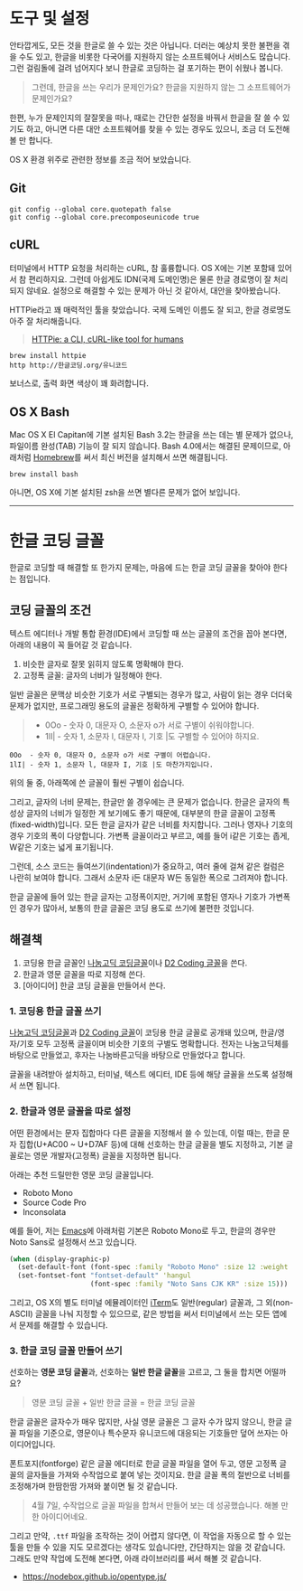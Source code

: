 # 도구 및 설정

안타깝게도, 모든 것을 한글로 쓸 수 있는 것은 아닙니다. 더러는 예상치 못한 불편을 겪을 수도 있고, 한글을 비롯한 다국어를 지원하지 않는 소프트웨어나 서비스도 많습니다. 그런 걸림돌에 걸려 넘어지다 보니 한글로 코딩하는 걸 포기하는 편이 쉬웠나 봅니다.

> 그런데, 한글을 쓰는 우리가 문제인가요? 한글을 지원하지 않는 그 소프트웨어가 문제인가요?

한편, 누가 문제인지의 잘잘못을 떠나, 때로는 간단한 설정을 바꿔서 한글을 잘 쓸 수 있기도 하고, 아니면 다른 대안 소프트웨어를 찾을 수 있는 경우도 있으니, 조금 더 도전해 볼 만 합니다.

OS X 환경 위주로 관련한 정보를 조금 적어 보았습니다.

## Git

``` shell
git config --global core.quotepath false
git config --global core.precomposeunicode true
```

## cURL

터미널에서 HTTP 요청을 처리하는 cURL, 참 훌륭합니다. OS X에는 기본 포함돼 있어서 참 편리하지요. 그런데 아쉽게도 IDN(국제 도메인명)은 물론 한글 경로명이 잘 처리되지 않네요. 설정으로 해결할 수 있는 문제가 아닌 것 같아서, 대안을 찾아봤습니다.

HTTPie라고 꽤 매력적인 툴을 찾았습니다. 국제 도메인 이름도 잘 되고, 한글 경로명도 아주 잘 처리해줍니다.

> [HTTPie: a CLI, cURL-like tool for humans](https://github.com/jkbrzt/httpie)

``` shell
brew install httpie
http http://한글코딩.org/유니코드
```

보너스로, 출력 화면 색상이 꽤 화려합니다.

## OS X Bash

Mac OS X El Capitan에 기본 설치된 Bash 3.2는 한글을 쓰는 데는 별 문제가 없으나, 파일이름 완성(TAB) 기능이 잘 되지 않습니다. Bash 4.0에서는 해결된 문제이므로, 아래처럼 [Homebrew][]를 써서 최신 버전을 설치해서 쓰면 해결됩니다.

``` shell
brew install bash
```

아니면, OS X에 기본 설치된 zsh을 쓰면 별다른 문제가 없어 보입니다.

--------

# 한글 코딩 글꼴

한글로 코딩할 때 해결할 또 한가지 문제는, 마음에 드는 한글 코딩 글꼴을 찾아야 한다는 점입니다.

## 코딩 글꼴의 조건

텍스트 에디터나 개발 통합 환경(IDE)에서 코딩할 때 쓰는 글꼴의 조건을 꼽아 본다면, 아래의 내용이 꼭 들어갈 것 같습니다.

1. 비슷한 글자로 잘못 읽히지 않도록 명확해야 한다.
1. 고정폭 글꼴: 글자의 너비가 일정해야 한다.

일반 글꼴은 문맥상 비슷한 기호가 서로 구별되는 경우가 많고, 사람이 읽는 경우 더더욱 문제가 없지만, 프로그래밍 용도의 글꼴은 정확하게 구별할 수 있어야 합니다.


> * 0Oo - 숫자 0, 대문자 O, 소문자 o가 서로 구별이 쉬워야합니다.
> * 1lI| - 숫자 1, 소문자 l, 대문자 I, 기호 |도 구별할 수 있어야 하지요.

``` plain
0Oo  - 숫자 0, 대문자 O, 소문자 o가 서로 구별이 어렵습니다.
1lI| - 숫자 1, 소문자 l, 대문자 I, 기호 |도 마찬가지입니다.
```

위의 둘 중, 아래쪽에 쓴 글꼴이 훨씬 구별이 쉽습니다.

그리고, 글자의 너비 문제는, 한글만 쓸 경우에는 큰 문제가 없습니다. 한글은 글자의 특성상 글자의 너비가 일정한 게 보기에도 좋기 때문에, 대부분의 한글 글꼴이 고정폭(fixed-width)입니다. 모든 한글 글자가 같은 너비를 차지합니다. 그러나 영자나 기호의 경우 기호의 폭이 다양합니다. 가변폭 글꼴이라고 부르고, 예를 들어 i같은 기호는 좁게, W같은 기호는 넓게 표기됩니다.

그런데, 소스 코드는 들여쓰기(indentation)가 중요하고, 여러 줄에 걸쳐 같은 컬럼은 나란히 보여야 합니다. 그래서 소문자 i든 대문자 W든 동일한 폭으로 그려져야 합니다.

한글 글꼴에 들어 있는 한글 글자는 고정폭이지만, 거기에 포함된 영자나 기호가 가변폭인 경우가 많아서, 보통의 한글 글꼴은 코딩 용도로 쓰기에 불편한 것입니다.

## 해결책

1. 코딩용 한글 글꼴인 [나눔고딕 코딩글꼴]이나 [D2 Coding 글꼴]을 쓴다.
1. 한글과 영문 글꼴을 따로 지정해 쓴다.
1. [아이디어] 한글 코딩 글꼴을 만들어서 쓴다.

### 1. 코딩용 한글 글꼴 쓰기

[나눔고딕 코딩글꼴]과 [D2 Coding 글꼴]이 코딩용 한글 글꼴로 공개돼 있으며, 한글/영자/기호 모두 고정폭 글꼴이며 비슷한 기호의 구별도 명확합니다. 전자는 나눔고딕체를 바탕으로 만들었고, 후자는 나눔바른고딕을 바탕으로 만들었다고 합니다.

글꼴을 내려받아 설치하고, 터미널, 텍스트 에디터, IDE 등에 해당 글꼴을 쓰도록 설정해서 쓰면 됩니다.

### 2. 한글과 영문 글꼴을 따로 설정

어떤 환경에서는 문자 집합마다 다른 글꼴을 지정해서 쓸 수 있는데, 이럴 때는, 한글 문자 집합(U+AC00 ~ U+D7AF 등)에 대해 선호하는 한글 글꼴을 별도 지정하고, 기본 글꼴로는 영문 개발자(고정폭) 글꼴을 지정하면 됩니다.

아래는 추천 드릴만한 영문 코딩 글꼴입니다.

* Roboto Mono
* Source Code Pro
* Inconsolata

예를 들어, 저는 [Emacs]에 아래처럼 기본은 Roboto Mono로 두고, 한글의 경우만 Noto Sans로 설정해서 쓰고 있습니다.

``` clojure
(when (display-graphic-p)
  (set-default-font (font-spec :family "Roboto Mono" :size 12 :weight 'light))
  (set-fontset-font "fontset-default" 'hangul
                    (font-spec :family "Noto Sans CJK KR" :size 15)))
```

그리고, OS X의 별도 터미널 에뮬레이터인 [iTerm]도 일반(regular) 글꼴과, 그 외(non-ASCII) 글꼴을 나눠 지정할 수 있으므로, 같은 방법을 써서 터미널에서 쓰는 모든 앱에서 문제를 해결할 수 있습니다.

### 3. 한글 코딩 글꼴 만들어 쓰기

선호하는 **영문 코딩 글꼴**과, 선호하는 **일반 한글 글꼴**을 고르고, 그 둘을 합치면 어떨까요?

> 영문 코딩 글꼴 + 일반 한글 글꼴 = 한글 코딩 글꼴

한글 글꼴은 글자수가 매우 많지만, 사실 영문 글꼴은 그 글자 수가 많지 않으니, 한글 글꼴 파일을 기준으로, 영문이나 특수문자 유니코드에 대응되는 기호들만 덮어 쓰자는 아이디어입니다.

폰트포지(fontforge) 같은 글꼴 에디터로 한글 글꼴 파일을 열어 두고, 영문 고정폭 글꼴의 글자들을 가져와 수작업으로 붙여 넣는 것이지요. 한글 글꼴 폭의 절반으로 너비를 조정해가며 한땀한땀 가져와 붙이면 될 것 같습니다.

> 4월 7일, 수작업으로 글꼴 파일을 합쳐서 만들어 보는 데 성공했습니다. 해볼 만한 아이디어네요.

그리고 만약, `.ttf` 파일을 조작하는 것이 어렵지 않다면, 이 작업을 자동으로 할 수 있는 툴을 만들 수 있을 지도 모르겠다는 생각도 있습니다만, 간단하지는 않을 것 같습니다. 그래도 만약 작업에 도전해 본다면, 아래 라이브러리를 써서 해볼 것 같습니다.

* https://nodebox.github.io/opentype.js/


[iTerm]: https://www.iterm2.com
[Emacs]: https://emacsformacosx.com
[D2 Coding 글꼴]: http://dev.naver.com/projects/d2coding/
[나눔고딕 코딩글꼴]: http://dev.naver.com/projects/nanumfont/
[Homebrew]: http://brew.sh
